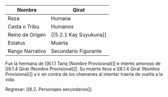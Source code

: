 | Nombre          | Qirat                  |
| --------------- | ---------------------- |
| Raza            | Humana                 |
| Casta o Tribu   | Humanos                |
| Reino de Origen | [[5.2.1 Kay Suyukuna]] |
| Estatus         | Muerta                 |
| Rango Narrativo | Secundario Figurante   |
Fue la hermana de [[6.1.1 Tariq (Nombre Provisional)]] e interés amoroso de [[6.1.4 Qirat (Nombre Provisional)]]. Su muerte lleva a [[6.1.4 Qirat (Nombre Provisional)]] a ir en contra de los chamanes al intentar traerla de vuelta a la vida.

Regresar: [[6.2. Personajes secundarios]].